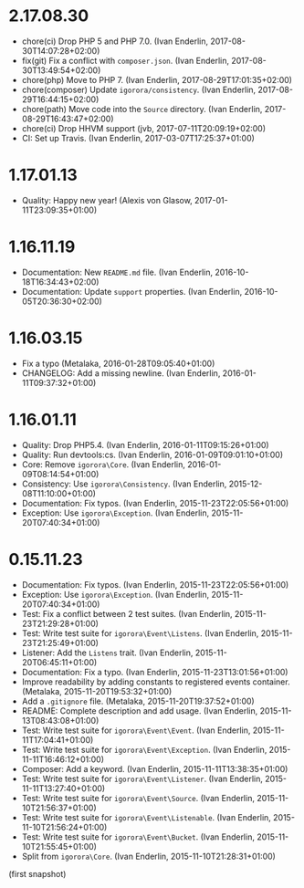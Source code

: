 # 2.17.08.30

  * chore(ci) Drop PHP 5 and PHP 7.0. (Ivan Enderlin, 2017-08-30T14:07:28+02:00)
  * fix(git) Fix a conflict with `composer.json`. (Ivan Enderlin, 2017-08-30T13:49:54+02:00)
  * chore(php) Move to PHP 7. (Ivan Enderlin, 2017-08-29T17:01:35+02:00)
  * chore(composer) Update `igorora/consistency`. (Ivan Enderlin, 2017-08-29T16:44:15+02:00)
  * chore(path) Move code into the `Source` directory. (Ivan Enderlin, 2017-08-29T16:43:47+02:00)
  * chore(ci) Drop HHVM support (jvb, 2017-07-11T20:09:19+02:00)
  * CI: Set up Travis. (Ivan Enderlin, 2017-03-07T17:25:37+01:00)

# 1.17.01.13

  * Quality: Happy new year! (Alexis von Glasow, 2017-01-11T23:09:35+01:00)

# 1.16.11.19

  * Documentation: New `README.md` file. (Ivan Enderlin, 2016-10-18T16:34:43+02:00)
  * Documentation: Update `support` properties. (Ivan Enderlin, 2016-10-05T20:36:30+02:00)

# 1.16.03.15

  * Fix a typo (Metalaka, 2016-01-28T09:05:40+01:00)
  * CHANGELOG: Add a missing newline. (Ivan Enderlin, 2016-01-11T09:37:32+01:00)

# 1.16.01.11

  * Quality: Drop PHP5.4. (Ivan Enderlin, 2016-01-11T09:15:26+01:00)
  * Quality: Run devtools:cs. (Ivan Enderlin, 2016-01-09T09:01:10+01:00)
  * Core: Remove `igorora\Core`. (Ivan Enderlin, 2016-01-09T08:14:54+01:00)
  * Consistency: Use `igorora\Consistency`. (Ivan Enderlin, 2015-12-08T11:10:00+01:00)
  * Documentation: Fix typos. (Ivan Enderlin, 2015-11-23T22:05:56+01:00)
  * Exception: Use `igorora\Exception`. (Ivan Enderlin, 2015-11-20T07:40:34+01:00)

# 0.15.11.23

  * Documentation: Fix typos. (Ivan Enderlin, 2015-11-23T22:05:56+01:00)
  * Exception: Use `igorora\Exception`. (Ivan Enderlin, 2015-11-20T07:40:34+01:00)
  * Test: Fix a conflict between 2 test suites. (Ivan Enderlin, 2015-11-23T21:29:28+01:00)
  * Test: Write test suite for `igorora\Event\Listens`. (Ivan Enderlin, 2015-11-23T21:25:49+01:00)
  * Listener: Add the `Listens` trait. (Ivan Enderlin, 2015-11-20T06:45:11+01:00)
  * Documentation: Fix a typo. (Ivan Enderlin, 2015-11-23T13:01:56+01:00)
  * Improve readability by adding constants to registered events container. (Metalaka, 2015-11-20T19:53:32+01:00)
  * Add a `.gitignore` file. (Metalaka, 2015-11-20T19:37:52+01:00)
  * README: Complete description and add usage. (Ivan Enderlin, 2015-11-13T08:43:08+01:00)
  * Test: Write test suite for `igorora\Event\Event`. (Ivan Enderlin, 2015-11-11T17:04:41+01:00)
  * Test: Write test suite for `igorora\Event\Exception`. (Ivan Enderlin, 2015-11-11T16:46:12+01:00)
  * Composer: Add a keyword. (Ivan Enderlin, 2015-11-11T13:38:35+01:00)
  * Test: Write test suite for `igorora\Event\Listener`. (Ivan Enderlin, 2015-11-11T13:27:40+01:00)
  * Test: Write test suite for `igorora\Event\Source`. (Ivan Enderlin, 2015-11-10T21:56:37+01:00)
  * Test: Write test suite for `igorora\Event\Listenable`. (Ivan Enderlin, 2015-11-10T21:56:24+01:00)
  * Test: Write test suite for `igorora\Event\Bucket`. (Ivan Enderlin, 2015-11-10T21:55:45+01:00)
  * Split from `igorora\Core`. (Ivan Enderlin, 2015-11-10T21:28:31+01:00)

(first snapshot)
